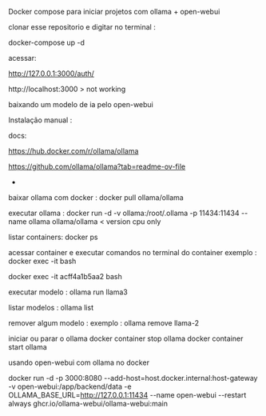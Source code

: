Docker compose para iniciar projetos com ollama  + open-webui


clonar esse repositorio e digitar no terminal : 

docker-compose up -d

acessar:

http://127.0.0.1:3000/auth/

http://localhost:3000  > not working 

baixando um modelo de ia pelo open-webui




 Instalação manual : 

docs:

https://hub.docker.com/r/ollama/ollama

https://github.com/ollama/ollama?tab=readme-ov-file

-
baixar ollama com docker :
docker pull ollama/ollama

executar ollama :
docker run -d -v ollama:/root/.ollama -p 11434:11434 --name ollama ollama/ollama      < version cpu only

listar containers:
docker ps

acessar container e executar comandos no terminal do container 
exemplo : docker exec -it <mycontainer> bash

docker exec -it acff4a1b5aa2 bash

executar modelo :
ollama run llama3

listar modelos :
ollama list

remover algum modelo :
exemplo : 
ollama remove llama-2

iniciar ou parar o ollama
docker container stop ollama
docker container start ollama


usando open-webui com ollama no docker

docker run -d -p 3000:8080 --add-host=host.docker.internal:host-gateway -v open-webui:/app/backend/data -e OLLAMA_BASE_URL=http://127.0.0.1:11434 --name open-webui --restart always ghcr.io/ollama-webui/ollama-webui:main

